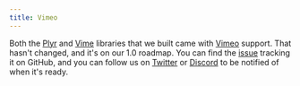 ```yaml
---
title: Vimeo
---
```


Both the [Plyr](https://github.com/sampotts/plyr) and [Vime](https://github.com/vime-js/vime)
libraries that we built came with [Vimeo](https://vimeo.com) support. That hasn't changed,
and it's on our 1.0 roadmap. You can find the [issue](https://github.com/vidstack/player/issues/14)
tracking it on GitHub, and you can follow us on [Twitter](https://twitter.com/vidstackjs?lang=en)
or [Discord](https://discord.com/invite/7RGU7wvsu9) to be notified of when it's ready.
